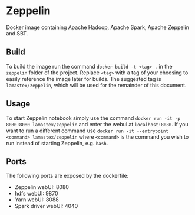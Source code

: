 # Zeppelin

Docker image containing Apache Hadoop, Apache Spark, Apache Zeppelin and SBT.

## Build

To build the image run the command `docker build -t <tag> .` in the `zeppelin`
folder of the project. Replace `<tag>` with a tag of your choosing to easily
reference the image later for builds. The suggested tag is `lamastex/zeppelin`,
which will be used for the remainder of this document.

## Usage

To start Zeppelin notebook simply use the command `docker run -it -p 8080:8080
lamastex/zeppelin` and enter the webui at `localhost:8080`. If you want to run
a different command use `docker run -it --entrypoint <command>
lamastex/zeppelin` where `<command>` is the command you wish to run instead of
starting Zeppelin, e.g. `bash`.

## Ports

The following ports are exposed by the dockerfile:

- Zeppelin webUI: 8080
- hdfs webUI: 9870
- Yarn webUI: 8088
- Spark driver webUI: 4040

